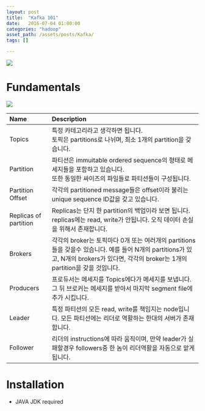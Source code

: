 ```yaml
---
layout: post
title:  "Kafka 101"
date:   2016-07-04 01:00:00
categories: "hadoop"
asset_path: /assets/posts/Kafka/
tags: []

---
```


<div>
    <img src="{{ page.asset_path }}kafka.png" class="img-responsive img-rounded">
</div>


# Fundamentals

<img src="{{ page.asset_path }}fundamentals.jpg" class="img-responsive img-rounded">

| Name | Description |
|:-----|:------------|
| Topics | 특정 카테고리라고 생각하면 됩니다. <br>토픽은 partitions로 나뉘며, 최소 1개의 partition을 갖습니다. |
| Partition | 파티션은 immuitable ordered sequence의 형태로 메세지들을 포함하고 있습니다. <br>또한 동일한 싸이즈의 파일들로 파티션들이 구성됩니다.  |
| Partition Offset | 각각의 partitioned message들은 offset이라 불리는 unique sequence ID값을 갖고 있습니다. |
| Replicas of partition | Replicas는 단지 한 partition의 백업이라 보면 됩니다. replicas에는 read, write가 안됩니다. 오직 데이터 손실을 위해서 존재합니다. |
| Brokers | 각각의 broker는 토픽마다 0개 또는 여러개의 partitions들을 갖을수 있습니다. 예를 들어 N개의 partitions가 있고, N개의 brokers가 있다면, 각각의 broker는 1개의 partition을 갖을 것입니다.<br> |
| Producers | 프로듀서는 메세지를 Topics에다가 메세지를 보냅니다. 그 뒤 브로커는 메세지를 받아서 마지막 segment file에 추가 시킵니다.|
| Leader | 특정 파티션의 모든 read, write를 책임지는 node입니다. 모든 파티션에는 리더로 역활하는 한대의 서버가 존재합니다. |
| Follower | 리더의 instructions에 따라 움직이며, 만약 leader가 실패할경우 followers중 한 놈이 리더역활을 자동으로 맡게 됩니다. |

# Installation

* JAVA JDK required
